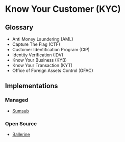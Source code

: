 # Know Your Customer (KYC)

## Glossary

- Anti Money Laundering (AML)
- Capture The Flag (CTF)
- Customer Identification Program (CIP)
- Identity Verification (IDV)
- Know Your Business (KYB)
- Know Your Transaction (KYT)
- Office of Foreign Assets Control (OFAC)

## Implementations

### Managed

- [Sumsub](https://sumsub.com/kyc-compliance)

### Open Source

- [Ballerine](/ballerine.md)

<!--
https://veriff.com
https://onfido.com
https://legitimuz.com
-->

<!--
https://github.com/mdrianislam0or1/kyc
-->
